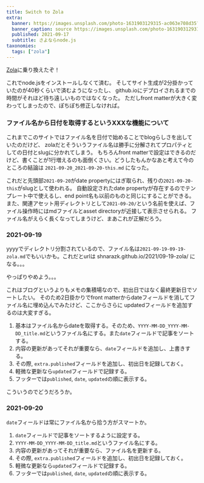 ```yaml
---
title: Switch to Zola
extra:
  banner: https://images.unsplash.com/photo-1631903129315-ac063e708d35?ixid=MnwxMjA3fDB8MHxwaG90by1wYWdlfHx8fGVufDB8fHx8&ixlib=rb-1.2.1&auto=format&fit=crop&w=1400&q=80
  banner_caption: source https://images.unsplash.com/photo-1631903129315-ac063e708d35
  published: 2021-09-17
  subtitle: さよならnode.js
taxonomies:
  tags: ["zola"]
---
```

[Zola](https://getzola.org)に乗り換えたぞ！

これでnode.jsをインストールしなくて済む。
そしてサイト生成が2分掛かっていたのが40秒くらいで済むようになったし、
github.ioにデプロイされるまでの時間がそれほど待ち遠しいものではなくなった。
ただしfront matterが大きく変わってしまったので、ぽちぽち修正しなければ。

### ファイル名から日付を取得するというXXXな機能について

これまでこのサイトではファイル名を日付で始めることでblogらしさを出していたのだけど、
zolaだとそういうファイル名は勝手に分解されてプロパティとしての日付とslugに分かれてしまう。
もちろんfront matterで設定はできるのだけど、書くことが1行増えるのも面倒くさい。どうしたもんかなあと考えて今のところの結論は
`2021-09-20_2021-09-20-this.md` になった。

これだと先頭部`2021-09-20`がdate propertyにはぎ取られ、残りの`2021-09-20-this`がslugとして使われる。
自動設定されたdate propertyが存在するのでテンプレート中で使えるし、end point名も以前のものと同じにすることができる。
また、関連アセット用ディレクトリとして`2021-09-20/`という名前を使えば、ファイル操作時にはmdファイルとasset directoryが近接して表示させられる。
ファイル名がえらく長くなってしまうけど、まあこれが正解だろう。

### 2021-09-19

yyyyでディレクトリ分割されているので、ファイル名は`2021-09-19-09-19-zola.md`でもいいかも。これだとurlは
shnarazk.github.io/2021/09-19-zola/ になる。。。

やっぱりやめよう。。。

これはブログというよりもメモの集積場なので、初出日ではなく最終更新日でソートしたい。
そのため2日掛かりでfront matterからdateフィールドを消してファイル名に埋め込んでみたけど、ここからさらに
updatedフィールドを追加するのは大変すぎる。

1. 基本はファイル名からdateを取得する。そのため、`YYYY-MM-DD_YYYY-MM-DD_title.md`というファイル名にする。また`date`フィールドで記事をソートする。
1. 内容の更新があってそれが重要なら、`date`フィールドを追加し、上書きする。
1. その際, `extra.published`フィールドを追加し、初出日を記録しておく。
1. 軽微な更新なら`updated`フィールドで記録する。
1. フッターでは`published`, `date`, `updated`の順に表示する。

こういうのでどうだろうか。

### 2021-09-20

`date`フィールドは常にファイル名から拾う方がスマートか。

1. `date`フィールドで記事をソートするように設定する。
1. `YYYY-MM-DD_YYYY-MM-DD_title.md`というファイル名にする。
1. 内容の更新があってそれが重要なら、ファイル名を更新する。
1. その際, `extra.published`フィールドを追加し、初出日を記録しておく。
1. 軽微な更新なら`updated`フィールドで記録する。
1. フッターでは`published`, `date`, `updated`の順に表示する。

